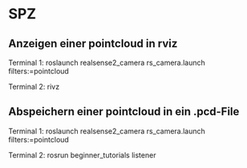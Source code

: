 # SPZ

## Anzeigen einer pointcloud in rviz

Terminal 1:
roslaunch realsense2_camera rs_camera.launch filters:=pointcloud

Terminal 2:
rivz

## Abspeichern einer pointcloud in ein .pcd-File

Terminal 1:
roslaunch realsense2_camera rs_camera.launch filters:=pointcloud

Terminal 2:
rosrun beginner_tutorials listener
